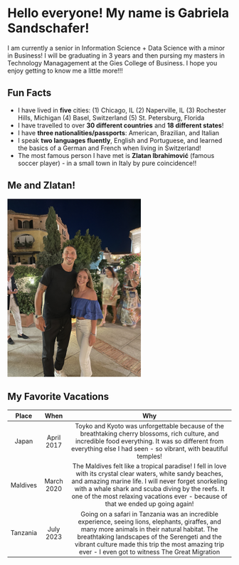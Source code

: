 # Hello everyone! My name is Gabriela Sandschafer!
I am currently a senior in Information Science + Data Science with a minor in Business! 
I will be graduating in 3 years and then pursing my masters in Technology Managagement at the Gies College of Business. 
I hope you enjoy getting to know me a little more!!!

## Fun Facts
- I have lived in **five** cities: (1) Chicago, IL (2) Naperville, IL (3) Rochester Hills, Michigan (4) Basel, Switzerland (5) St. Petersburg, Florida
- I have travelled to over **30 different countries** and **18 different states**!
- I have **three nationalities/passports**: American, Brazilian, and Italian
- I speak **two languages fluently**, English and Portuguese, and learned the basics of a German and French when living in Switzerland!
- The most famous person I have met is **Zlatan Ibrahimović** (famous soccer player) - in a small town in Italy by pure coincidence!! 


## Me and Zlatan!

<img src="IMG_2468.jpeg" alt="Me and Zlatan!" width="300">


## My Favorite Vacations

| Place | When    | Why    |  
| :-----: | :---: | :---: |  
|  Japan  |  April 2017    | Toyko and Kyoto was unforgettable because of the breathtaking cherry blossoms, rich culture, and incredible food everything. It was so different from everything else I had seen - so vibrant, with beautiful temples!   |  
|  Maldives  | March 2020    | The Maldives felt like a tropical paradise! I fell in love with its crystal clear waters, white sandy beaches, and amazing marine life. I will never forget snorkeling with a whale shark and scuba diving by the reefs. It one of the most relaxing vacations ever - because of that we ended up going again!    |  
|  Tanzania  | July 2023    | Going on a safari in Tanzania was an incredible experience, seeing lions, elephants, giraffes, and many more animals in their natural habitat. The breathtaking landscapes of the Serengeti and the vibrant culture made this trip the most amazing trip ever - I even got to witness The Great Migration  |  


